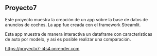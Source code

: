 ## Proyecto7 
Este proyecto muestra la creación de un app sobre la base de datos de anuncios de coches.
La app fue creada con el framework Streamlit. 

Esta app muestra de manera interactiva un dataframe con caracteristicas de auto por modelo, y asi es posible realizar una comparación.

https://proyecto7-i4s4.onrender.com